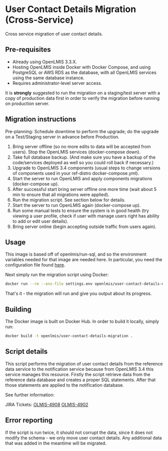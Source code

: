 # User Contact Details Migration (Cross-Service)

Cross service migration of user contact details.

## Pre-requisites

* Already using OpenLMIS 3.3.X.
* Hosting OpenLMIS inside Docker with Docker Compose, and using PostgreSQL or AWS RDS as the database, with all OpenLMIS services using the same database instance.
* Requires administrator-level server access.

It is **strongly** suggested to run the migration on a staging/test server with a copy of production data first in order to verify the migration before running on production server.

## Migration instructions

Pre-planning: Schedule downtime to perform the upgrade; do the upgrade on a Test/Staging server in advance before Production.

1. Bring server offline (so no more edits to data will be accepted from users). Stop the OpenLMIS services (docker-compose down).
2. Take full database backup. (And make sure you have a backup of the code/services deployed as well so you could roll back if necessary.)
3. Upgrade to OpenLMIS 3.4 components (usual steps to change versions of components used in your ref-distro docker-compose.yml).
4. Start the server to run OpenLMIS and apply components migrations (docker-compose up).
5. After successful start bring server offline one more time (wait about 5 min to ensure that all migrations were applied).
6. Run the migration script. See section below for details.
7. Start the server to run OpenLMIS again (docker-compose up).
8. Run some manual tests to ensure the system is in good health (try viewing a user profile, check if user with manage users right has ability to add or edit user details).
9. Bring server online (begin accepting outside traffic from users again).

## Usage

This image is based off of openlmis/run-sql, and so the environment variables needed for that image are needed here. In particular, you need the configuration file found [here](https://github.com/OpenLMIS/openlmis-ref-distro/blob/master/settings-sample.env).

Next simply run the migration script using Docker:

```bash
docker run --rm --env-file settings.env openlmis/user-contact-details-migration
```

That's it - the migration will run and give you output about its progress.

## Building

The Docker image is built on Docker Hub. In order to build it locally, simply run:

```bash
docker build -t openlmis/user-contact-details-migration .
```

## Script details

This script performs the migration of user contact details from the reference data service to the notification service because from OpenLMIS 3.4 this service manages this resource. Firstly the script retrieve data from the reference data database and creates a proper SQL statements. After that those statements are applied to the notification database.

See further information:

JIRA Tickets: [OLMIS-4908](https://openlmis.atlassian.net/browse/OLMIS-4908) [OLMIS-4902](https://openlmis.atlassian.net/browse/OLMIS-4902)

## Error reporting

If the script is run twice, it should not corrupt the data, since it does not modify the schema - we only move user contact details. Any additional data that was added in the meantime will be migrated.
